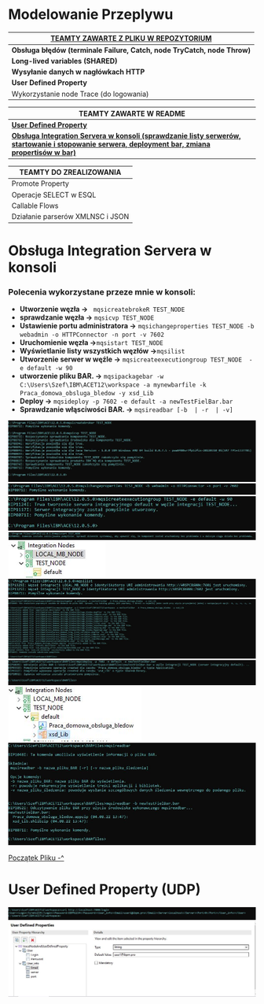 # Modelowanie Przeplywu
| [TEAMTY ZAWARTE Z PLIKU W REPOZYTORIUM](https://github.com/mbialekIBPMPRO/Modelowanie_Przeplywu/raw/demo/ModelowaniePrzeplywu.zip) | 
| ------ |
| **Obsługa błędów (terminale Failure, Catch, node TryCatch, node Throw)** |
| **Long-lived variables (SHARED)** | 
| **Wysyłanie danych w nagłówkach HTTP** |
| **User Defined Property** |
| Wykorzystanie node Trace (do logowania) |

| TEAMTY ZAWARTE W README |
| ------ |
| [**User Defined Property**](#user-defined-property-udp) |
| [**Obsługa Integration Servera w konsoli (sprawdzanie listy serwerów, startowanie i stopowanie serwera, deployment bar, zmiana   propertisów w bar)**](#obsługa-integration-servera-w-konsoli) |

| TEAMTY DO ZREALIZOWANIA |
| ------ |
| Promote Property |
| Operacje SELECT w ESQL |
| Callable Flows |
| Działanie parserów XMLNSC i JSON |

# Obsługa Integration Servera w konsoli

### **Polecenia wykorzystane przeze mnie w konsoli:**
  - **Utworzenie węzła ->** ``` mqsicreatebrokeR TEST_NODE```
  - **sprawdzanie węzła ->** ```mqsicvp TEST_NODE```
  - **Ustawienie portu administratora ->** ```mqsichangeproperties TEST_NODE -b webadmin -o HTTPConnector -n port -v 7602```
  - **Uruchomienie węzła ->**```mqsistart TEST_NODE```
  - **Wyświetlanie listy wszystkich węzłów ->**```mqsilist```
  - **Utworzenie serwer w węźle ->** ```mqsicreateexecutiongroup TEST_NODE  -e default -w 90```
  - **utworzenie pliku BAR. ->** ```mqsipackagebar -w C:\Users\Szef\IBM\ACET12\workspace -a mynewbarfile -k Praca_domowa_obsluga_bledow -y xsd_Lib```
  - **Deploy ->** ```mqsideploy -p 7602 -e default -a newTestFielBar.bar```
  - **Sprawdzanie włąsciwości BAR. ->** ```mqsireadbar [-b  | -r  | -v]``` 

![](ss_console/ss_2.JPG)
![](ss_console/ss_3.JPG)
![](ss_console/ss_4.JPG)
![](ss_console/ss_5.JPG)
![](ss_console/ss_6.JPG)
![](ss_console/ss_7.JPG)
![](ss_console/ss_8.JPG)
![](ss_console/ss_9.JPG)
![](ss_console/ss_10.JPG)
![](ss_console/ss_11.JPG)

[Początek Pliku -^](#Modelowanie-Przeplywu)

# User Defined Property (UDP)
![](UDP/ss_1.JPG)
![](UDP/ss_2.JPG)
